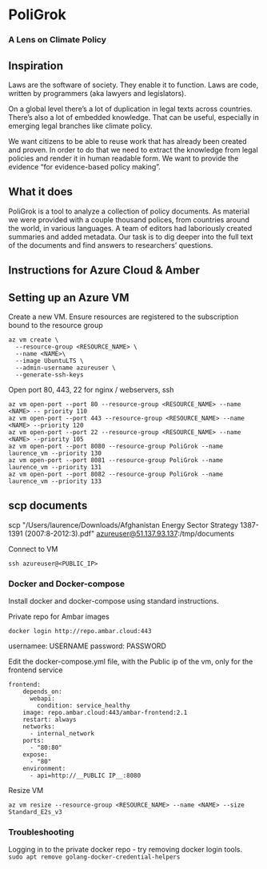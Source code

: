 # PoliGrok
### A Lens on Climate Policy 

## Inspiration

Laws are the software of society. They enable it to function. Laws are code, written by programmers (aka lawyers and legislators).

On a global level there’s a lot of duplication in legal texts across countries. There’s also a lot of embedded knowledge. That can be useful, especially in emerging legal branches like climate policy.

We want citizens to be able to reuse work that has already been created and proven. In order to do that we need to extract the knowledge from legal policies and render it in human readable form. We want to provide the evidence “for evidence-based policy making”.

## What it does

PoliGrok is a tool to analyze a collection of policy documents. As material we were provided with a couple thousand polices, from countries around the world, in various languages. A team of editors had laboriously created summaries and added metadata. Our task is to dig deeper into the full text of the documents and find answers to researchers’ questions.


## Instructions for Azure Cloud & Amber

## Setting up an Azure VM

Create a new VM. 
Ensure resources are registered to the subscription bound to the resource group
```
az vm create \
  --resource-group <RESOURCE_NAME> \
  --name <NAME>\
  --image UbuntuLTS \
  --admin-username azureuser \
  --generate-ssh-keys
```

Open port 80, 443, 22 for nginx / webservers, ssh
```
az vm open-port --port 80 --resource-group <RESOURCE_NAME> --name <NAME> -- priority 110
az vm open-port --port 443 --resource-group <RESOURCE_NAME> --name <NAME> --priority 120
az vm open-port --port 22 --resource-group <RESOURCE_NAME> --name <NAME> --priority 105
az vm open-port --port 8080 --resource-group PoliGrok --name laurence_vm --priority 130
az vm open-port --port 8081 --resource-group PoliGrok --name laurence_vm --priority 131
az vm open-port --port 8082 --resource-group PoliGrok --name laurence_vm --priority 133
```

## scp documents

 scp "/Users/laurence/Downloads/Afghanistan Energy Sector Strategy 1387-1391 (2007:8-2012:3).pdf" azureuser@51.137.93.137:/tmp/documents

Connect to VM
```
ssh azureuser@<PUBLIC_IP>
```

### Docker and Docker-compose
Install docker and docker-compose using standard instructions. 


Private repo for Ambar images
```
docker login http://repo.ambar.cloud:443
```
usernamee: USERNAME
password: PASSWORD

Edit the docker-compose.yml file, with the Public ip of the vm, only for the frontend service
```
frontend:
    depends_on:
      webapi:
        condition: service_healthy
    image: repo.ambar.cloud:443/ambar-frontend:2.1
    restart: always
    networks:
      - internal_network
    ports:
      - "80:80"
    expose:
      - "80"
    environment:
      - api=http://__PUBLIC IP__:8080
```

Resize VM
```
az vm resize --resource-group <RESOURCE_NAME> --name <NAME> --size Standard_E2s_v3
```

### Troubleshooting
Logging in to the private docker repo - try removing docker login tools.  
`sudo apt remove golang-docker-credential-helpers`
